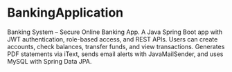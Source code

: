 # BankingApplication
Banking System – Secure Online Banking App. A Java Spring Boot app with JWT authentication, role-based access, and REST APIs. Users can create accounts, check balances, transfer funds, and view transactions. Generates PDF statements via iText, sends email alerts with JavaMailSender, and uses MySQL with Spring Data JPA.
